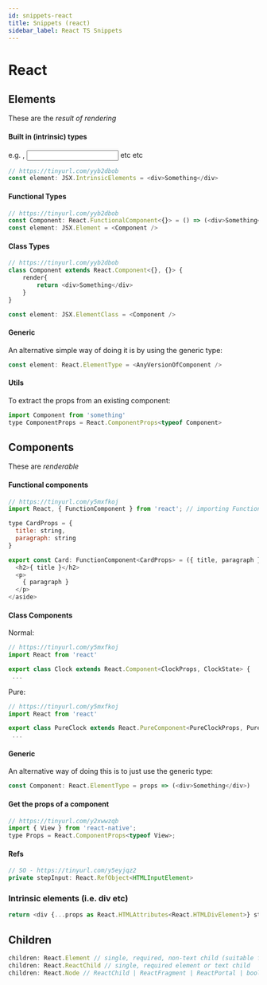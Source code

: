 ```yaml
---
id: snippets-react
title: Snippets (react)
sidebar_label: React TS Snippets
---
```


# React



## Elements

These are the _result of rendering_

#### Built in (intrinsic) types

e.g. <a>, <input>  etc etc

```javascript
// https://tinyurl.com/yyb2dbob
const element: JSX.IntrinsicElements = <div>Something</div>
```

#### Functional Types

```javascript
// https://tinyurl.com/yyb2dbob
const Component: React.FunctionalComponent<{}> = () => (<div>Something</div>)
const element: JSX.Element = <Component />
```

#### Class Types

```javascript
// https://tinyurl.com/yyb2dbob
class Component extends React.Component<{}, {}> {
    render{
        return <div>Something</div>
    }
}

const element: JSX.ElementClass = <Component />
```

#### Generic

An alternative simple way of doing it is by using the generic type:

```javascript
const element: React.ElementType = <AnyVersionOfComponent />
```

#### Utils

To extract the props from an existing component:

```javascript
import Component from 'something'
type ComponentProps = React.ComponentProps<typeof Component>
```

## Components

These are _renderable_

#### Functional components

```javascript
// https://tinyurl.com/y5mxfkoj
import React, { FunctionComponent } from 'react'; // importing FunctionComponent

type CardProps = {
  title: string,
  paragraph: string
}

export const Card: FunctionComponent<CardProps> = ({ title, paragraph }) => <aside>
  <h2>{ title }</h2>
  <p>
    { paragraph }
  </p>
</aside>
```

#### Class Components

Normal:

```javascript
// https://tinyurl.com/y5mxfkoj
import React from 'react'

export class Clock extends React.Component<ClockProps, ClockState> {
 ...
```

Pure:

```javascript
// https://tinyurl.com/y5mxfkoj
import React from 'react'

export class PureClock extends React.PureComponent<PureClockProps, PureClockState> {
 ...
```

#### Generic

An alternative way of doing this is to just use the generic type:

```javascript
const Component: React.ElementType = props => (<div>Something</div>)
```

#### Get the props of a component

```javascript
// https://tinyurl.com/y2xwwzqb
import { View } from 'react-native';
type Props = React.ComponentProps<typeof View>;
```

#### Refs

```javascript
// SO - https://tinyurl.com/y5eyjqz2
private stepInput: React.RefObject<HTMLInputElement>
```

### Intrinsic elements (i.e. div etc)

```javascript
return <div {...props as React.HTMLAttributes<React.HTMLDivElement>} style={style as React.CSSProperties} />
```

## Children

```javascript
children: React.Element // single, required, non-text child (suitable for React.cloneElement)
children: React.ReactChild // single, required element or text child
children: React.Node // ReactChild | ReactFragment | ReactPortal | boolean | null | undefined
```
